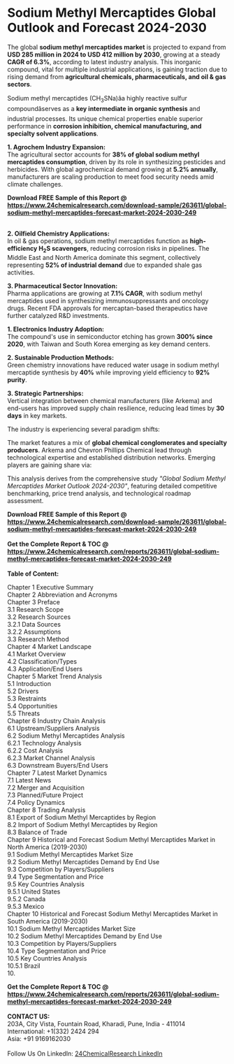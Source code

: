 <h1>Sodium Methyl Mercaptides Global Outlook and Forecast 2024-2030</h1><p>The global <strong>sodium methyl mercaptides market</strong> is projected to expand from <strong>USD 285 million in 2024 to USD 412 million by 2030</strong>, growing at a steady <strong>CAGR of 6.3%</strong>, according to latest industry analysis. This inorganic compound, vital for multiple industrial applications, is gaining traction due to rising demand from <strong>agricultural chemicals, pharmaceuticals, and oil &amp; gas sectors</strong>.</p><p>Sodium methyl mercaptides (CH<sub>3</sub>SNa)âa highly reactive sulfur compoundâserves as a <strong>key intermediate in organic synthesis</strong> and industrial processes. Its unique chemical properties enable superior performance in <strong>corrosion inhibition, chemical manufacturing, and specialty solvent applications</strong>.</p><p><strong>1. Agrochem Industry Expansion:</strong><br>
The agricultural sector accounts for <strong>38% of global sodium methyl mercaptides consumption</strong>, driven by its role in synthesizing pesticides and herbicides. With global agrochemical demand growing at <strong>5.2% annually</strong>, manufacturers are scaling production to meet food security needs amid climate challenges.</p><div><b>Download FREE Sample of this Report @ 
            <a href="https://www.24chemicalresearch.com/download-sample/263611/global-sodium-methyl-mercaptides-forecast-market-2024-2030-249">
            https://www.24chemicalresearch.com/download-sample/263611/global-sodium-methyl-mercaptides-forecast-market-2024-2030-249</a></b></div><br><p><strong>2. Oilfield Chemistry Applications:</strong><br>
In oil &amp; gas operations, sodium methyl mercaptides function as <strong>high-efficiency H<sub>2</sub>S scavengers</strong>, reducing corrosion risks in pipelines. The Middle East and North America dominate this segment, collectively representing <strong>52% of industrial demand</strong> due to expanded shale gas activities.</p><p><strong>3. Pharmaceutical Sector Innovation:</strong><br>
Pharma applications are growing at <strong>7.1% CAGR</strong>, with sodium methyl mercaptides used in synthesizing immunosuppressants and oncology drugs. Recent FDA approvals for mercaptan-based therapeutics have further catalyzed R&amp;D investments.</p><p><strong>1. Electronics Industry Adoption:</strong><br>
The compound's use in semiconductor etching has grown <strong>300% since 2020</strong>, with Taiwan and South Korea emerging as key demand centers.</p><p><strong>2. Sustainable Production Methods:</strong><br>
Green chemistry innovations have reduced water usage in sodium methyl mercaptide synthesis by <strong>40%</strong> while improving yield efficiency to <strong>92% purity</strong>.</p><p><strong>3. Strategic Partnerships:</strong><br>
Vertical integration between chemical manufacturers (like Arkema) and end-users has improved supply chain resilience, reducing lead times by <strong>30 days</strong> in key markets.</p><p>The industry is experiencing several paradigm shifts:</p><p>The market features a mix of <strong>global chemical conglomerates and specialty producers</strong>. Arkema and Chevron Phillips Chemical lead through technological expertise and established distribution networks. Emerging players are gaining share via:</p><p>This analysis derives from the comprehensive study <em>"Global Sodium Methyl Mercaptides Market Outlook 2024-2030"</em>, featuring detailed competitive benchmarking, price trend analysis, and technological roadmap assessment.</p><div><b>Download FREE Sample of this Report @ 
            <a href="https://www.24chemicalresearch.com/download-sample/263611/global-sodium-methyl-mercaptides-forecast-market-2024-2030-249">
            https://www.24chemicalresearch.com/download-sample/263611/global-sodium-methyl-mercaptides-forecast-market-2024-2030-249</a></b></div><br><div><b>Get the Complete Report & TOC @ 
            <a href="https://www.24chemicalresearch.com/reports/263611/global-sodium-methyl-mercaptides-forecast-market-2024-2030-249">
            https://www.24chemicalresearch.com/reports/263611/global-sodium-methyl-mercaptides-forecast-market-2024-2030-249</a></b></div><br>
            <b>Table of Content:</b><p>Chapter 1 Executive Summary<br />
Chapter 2 Abbreviation and Acronyms<br />
Chapter 3 Preface<br />
3.1 Research Scope<br />
3.2 Research Sources<br />
3.2.1 Data Sources<br />
3.2.2 Assumptions<br />
3.3 Research Method<br />
Chapter 4 Market Landscape<br />
4.1 Market Overview<br />
4.2 Classification/Types<br />
4.3 Application/End Users<br />
Chapter 5 Market Trend Analysis<br />
5.1 Introduction<br />
5.2 Drivers<br />
5.3 Restraints<br />
5.4 Opportunities<br />
5.5 Threats<br />
Chapter 6 Industry Chain Analysis<br />
6.1 Upstream/Suppliers Analysis<br />
6.2 Sodium Methyl Mercaptides Analysis<br />
6.2.1 Technology Analysis<br />
6.2.2 Cost Analysis<br />
6.2.3 Market Channel Analysis<br />
6.3 Downstream Buyers/End Users<br />
Chapter 7 Latest Market Dynamics<br />
7.1 Latest News<br />
7.2 Merger and Acquisition<br />
7.3 Planned/Future Project<br />
7.4 Policy Dynamics<br />
Chapter 8 Trading Analysis<br />
8.1 Export of Sodium Methyl Mercaptides by Region<br />
8.2 Import of Sodium Methyl Mercaptides by Region<br />
8.3 Balance of Trade<br />
Chapter 9 Historical and Forecast Sodium Methyl Mercaptides Market in North America (2019-2030)<br />
9.1 Sodium Methyl Mercaptides Market Size<br />
9.2 Sodium Methyl Mercaptides Demand by End Use<br />
9.3 Competition by Players/Suppliers<br />
9.4 Type Segmentation and Price<br />
9.5 Key Countries Analysis<br />
9.5.1 United States<br />
9.5.2 Canada<br />
9.5.3 Mexico<br />
Chapter 10 Historical and Forecast Sodium Methyl Mercaptides Market in South America (2019-2030)<br />
10.1 Sodium Methyl Mercaptides Market Size<br />
10.2 Sodium Methyl Mercaptides Demand by End Use<br />
10.3 Competition by Players/Suppliers<br />
10.4 Type Segmentation and Price<br />
10.5 Key Countries Analysis<br />
10.5.1 Brazil<br />
10.</p><div><b>Get the Complete Report & TOC @ 
            <a href="https://www.24chemicalresearch.com/reports/263611/global-sodium-methyl-mercaptides-forecast-market-2024-2030-249">
            https://www.24chemicalresearch.com/reports/263611/global-sodium-methyl-mercaptides-forecast-market-2024-2030-249</a></b></div><br><b>CONTACT US:</b><br>
            203A, City Vista, Fountain Road, Kharadi, Pune, India - 411014<br>
            International: +1(332) 2424 294<br>
            Asia: +91 9169162030 <br><br>
            Follow Us On LinkedIn: <a href="https://www.linkedin.com/company/24chemicalresearch/">24ChemicalResearch LinkedIn</a>